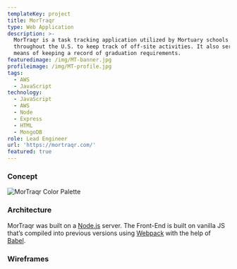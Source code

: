 ```yaml
---
templateKey: project
title: MorTraqr
type: Web Application
description: >-
  MorTraqr is a task tracking application utilized by Mortuary schools
  throughout the U.S. to keep track of off-site activities. It also serves as a
  means of keeping a record of graduation requirements.
featuredimage: /img/MT-banner.jpg
profileimage: /img/MT-profile.jpg
tags:
  - AWS
  - JavaScript
technology:
  - JavaScript
  - AWS
  - Node
  - Express
  - HTML
  - MongoDB
role: Lead Engineer
url: 'https://mortraqr.com/'
featured: true
---
```

### Concept

![MorTraqr Color Palette](/MorTraqr/Palette.PNG "MorTraqr Color Palette")

### Architecture

MorTraqr was built on a [Node.js](https://nodejs.org/en/) server. The Front-End is built on vanilla JS that’s compiled into previous versions using [Webpack](https://webpack.js.org/) with the help of [Babel](https://babeljs.io/).

### Wireframes
